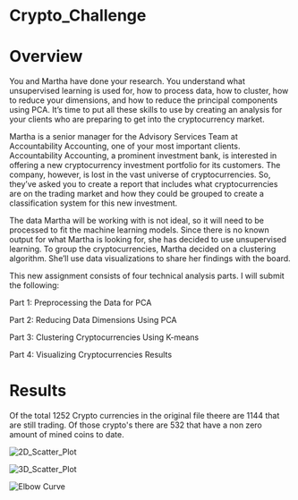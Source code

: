 # Crypto_Challenge

# Overview

You and Martha have done your research. You understand what unsupervised learning is used for, how to process data, how to cluster, how to reduce your dimensions, and how to reduce the principal components using PCA. It’s time to put all these skills to use by creating an analysis for your clients who are preparing to get into the cryptocurrency market.

Martha is a senior manager for the Advisory Services Team at Accountability Accounting, one of your most important clients. Accountability Accounting, a prominent investment bank, is interested in offering a new cryptocurrency investment portfolio for its customers. The company, however, is lost in the vast universe of cryptocurrencies. So, they’ve asked you to create a report that includes what cryptocurrencies are on the trading market and how they could be grouped to create a classification system for this new investment.

The data Martha will be working with is not ideal, so it will need to be processed to fit the machine learning models. Since there is no known output for what Martha is looking for, she has decided to use unsupervised learning. To group the cryptocurrencies, Martha decided on a clustering algorithm. She’ll use data visualizations to share her findings with the board.

This new assignment consists of four technical analysis parts. I will submit the following:

Part 1: Preprocessing the Data for PCA

Part 2: Reducing Data Dimensions Using PCA

Part 3: Clustering Cryptocurrencies Using K-means

Part 4: Visualizing Cryptocurrencies Results

# Results
Of the total 1252 Crypto currencies in the original file theere are 1144 that are still trading. Of those crypto's there are 532 that have a non zero amount of mined coins to date.

![2D_Scatter_Plot](https://user-images.githubusercontent.com/114446803/226600365-2a5ef5c9-f865-41cb-ba71-61e9864206fb.png)

![3D_Scatter_Plot](https://user-images.githubusercontent.com/114446803/226600393-91fc5e90-1c12-48a6-a6da-bc3cb84b317a.png)

![Elbow Curve](https://user-images.githubusercontent.com/114446803/226600428-7772dcba-73ee-4c89-911d-327609a202de.png)
